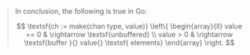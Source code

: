 > In conclusion, the following is true in Go:
> 
> $$
> \textsf{ch := make(chan type, value)}
> \left\{
> \begin{array}{ll}
> value == 0 & \rightarrow \textsf{unbuffered} \\
> value >  0 & \rightarrow \textsf{buffer }{} value{} \textsf{ elements}
> \end{array}
> \right.
> $$
